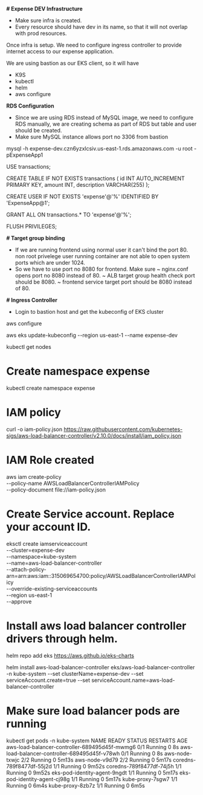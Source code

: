**# Expense DEV Infrastructure**

- Make sure infra is created.
- Every resource should have dev in its name, so that it will not overlap with prod resources.

Once infra is setup. We need to configure ingress controller to provide internet access to our expense application.

We are using bastion as our EKS client, so it will have
- K9S
- kubectl
- helm
- aws configure


**RDS Configuration**
- Since we are using RDS instead of MySQL image, we need to configure RDS manually, we are creating schema as part of RDS but table and user should be created.
- Make sure MySQL instance allows port no 3306 from bastion

mysql -h expense-dev.czn6yzxlcsiv.us-east-1.rds.amazonaws.com -u root -pExpenseApp1

USE transactions;

CREATE TABLE IF NOT EXISTS transactions (
    id INT AUTO_INCREMENT PRIMARY KEY,
    amount INT,
    description VARCHAR(255)
);

CREATE USER IF NOT EXISTS 'expense'@'%' IDENTIFIED BY 'ExpenseApp@1';

GRANT ALL ON transactions.* TO 'expense'@'%';

FLUSH PRIVILEGES;


**# Target group binding**

- If we are running frontend using normal user it can't bind the port 80. non root privelege user running container are not able to open system ports which are under 1024.
- So we have to use port no 8080 for frontend. Make sure
    ~ nginx.conf opens port no 8080 instead of 80.
    ~ ALB target group health check port should be 8080.
    ~ frontend service target port should be 8080 instead of 80.


**# Ingress Controller**
- Login to bastion host and get the kubeconfig of EKS cluster

aws configure

aws eks update-kubeconfig --region us-east-1 --name expense-dev

kubectl get nodes


# Create namespace expense
kubectl create namespace expense

# IAM policy
curl -o iam-policy.json https://raw.githubusercontent.com/kubernetes-sigs/aws-load-balancer-controller/v2.10.0/docs/install/iam_policy.json

# IAM Role created
aws iam create-policy \
    --policy-name AWSLoadBalancerControllerIAMPolicy \
    --policy-document file://iam-policy.json

# Create Service account. Replace your account ID.
eksctl create iamserviceaccount \
--cluster=expense-dev \
--namespace=kube-system \
--name=aws-load-balancer-controller \
--attach-policy-arn=arn:aws:iam::315069654700:policy/AWSLoadBalancerControllerIAMPolicy \
--override-existing-serviceaccounts \
--region us-east-1 \
--approve

# Install aws load balancer controller drivers through helm.

helm repo add eks https://aws.github.io/eks-charts

helm install aws-load-balancer-controller eks/aws-load-balancer-controller -n kube-system --set clusterName=expense-dev --set serviceAccount.create=true --set serviceAccount.name=aws-load-balancer-controller

# Make sure load balancer pods are running
kubectl get pods -n kube-system
NAME                                            READY   STATUS    RESTARTS   AGE
aws-load-balancer-controller-689495d45f-mwmg6   0/1     Running   0          8s
aws-load-balancer-controller-689495d45f-v78wh   0/1     Running   0          8s
aws-node-txwjc                                  2/2     Running   0          5m13s
aws-node-v9d79                                  2/2     Running   0          5m17s
coredns-789f8477df-55j2d                        1/1     Running   0          9m52s
coredns-789f8477df-74j5h                        1/1     Running   0          9m52s
eks-pod-identity-agent-9ngdt                    1/1     Running   0          5m17s
eks-pod-identity-agent-cj98g                    1/1     Running   0          5m17s
kube-proxy-7sgw7                                1/1     Running   0          6m4s
kube-proxy-8zb7z                                1/1     Running   0          6m5s